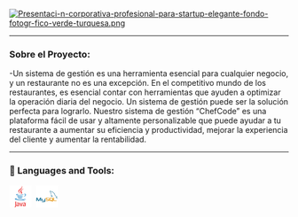 [![Presentaci-n-corporativa-profesional-para-startup-elegante-fondo-fotogr-fico-verde-turquesa.png](https://i.postimg.cc/9QbWLFw1/Presentaci-n-corporativa-profesional-para-startup-elegante-fondo-fotogr-fico-verde-turquesa.png)](https://postimg.cc/Bj8963g1)

---
### Sobre el Proyecto:

-Un sistema de gestión es una herramienta esencial para cualquier negocio, y un restaurante no es una excepción.  En el competitivo mundo de los restaurantes, es esencial contar con herramientas que ayuden a optimizar la operación diaria del negocio. Un sistema de gestión puede ser la solución perfecta para lograrlo. Nuestro sistema de gestión “ChefCode” es una plataforma fácil de usar y altamente personalizable que puede ayudar a tu restaurante a aumentar su eficiencia y productividad, mejorar la experiencia del cliente y aumentar la rentabilidad.

---

<div align="left">
    <h3> 🔨 Languages and Tools:</h3>
    <div>
        <img src="https://github.com/devicons/devicon/blob/master/icons/java/java-original-wordmark.svg" title="Java" alt="Java" width="40" height="40"/>&nbsp;
        <img src="https://github.com/devicons/devicon/blob/master/icons/mysql/mysql-original-wordmark.svg" title="MySQL" alt="MySQL" width="40" height="40"/>&nbsp;
    </div>
</div>   
